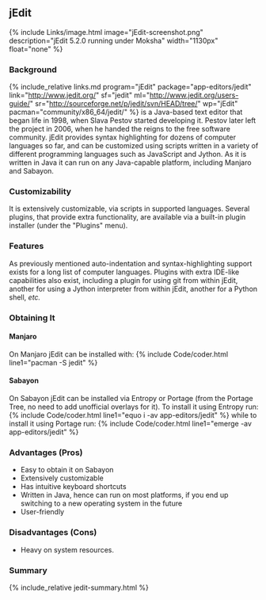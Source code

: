 ## jEdit
{% include Links/image.html image="jEdit-screenshot.png" description="jEdit 5.2.0 running under Moksha" width="1130px" float="none" %}

### Background
{% include_relative links.md program="jEdit" package="app-editors/jedit" link="http://www.jedit.org/" sf="jedit" ml="http://www.jedit.org/users-guide/" sr="http://sourceforge.net/p/jedit/svn/HEAD/tree/" wp="jEdit" pacman="community/x86_64/jedit/" %} is a Java-based text editor that began life in 1998, when Slava Pestov started developing it. Pestov later left the project in 2006, when he handed the reigns to the free software community. jEdit provides syntax highlighting for dozens of computer languages so far, and can be customized using scripts written in a variety of different programming languages such as JavaScript and Jython. As it is written in Java it can run on any Java-capable platform, including Manjaro and Sabayon.

### Customizability
It is extensively customizable, via scripts in supported languages. Several plugins, that provide extra functionality, are available via a built-in plugin installer (under the "Plugins" menu).

### Features
As previously mentioned auto-indentation and syntax-highlighting support exists for a long list of computer languages. Plugins with extra IDE-like capabilities also exist, including a plugin for using git from within jEdit, another for using a Jython interpreter from within jEdit, another for a Python shell, *etc.*

### Obtaining It
#### Manjaro
On Manjaro jEdit can be installed with:
{% include Code/coder.html line1="pacman -S jedit" %}

#### Sabayon
On Sabayon jEdit can be installed via Entropy or Portage (from the Portage Tree, no need to add unofficial overlays for it). To install it using Entropy run:
{% include Code/coder.html line1="equo i -av app-editors/jedit" %}
while to install it using Portage run:
{% include Code/coder.html line1="emerge -av app-editors/jedit" %}

### Advantages (Pros)
* Easy to obtain it on Sabayon
* Extensively customizable
* Has intuitive keyboard shortcuts
* Written in Java, hence can run on most platforms, if you end up switching to a new operating system in the future
* User-friendly

### Disadvantages (Cons)
* Heavy on system resources.

### Summary
{% include_relative jedit-summary.html %}
